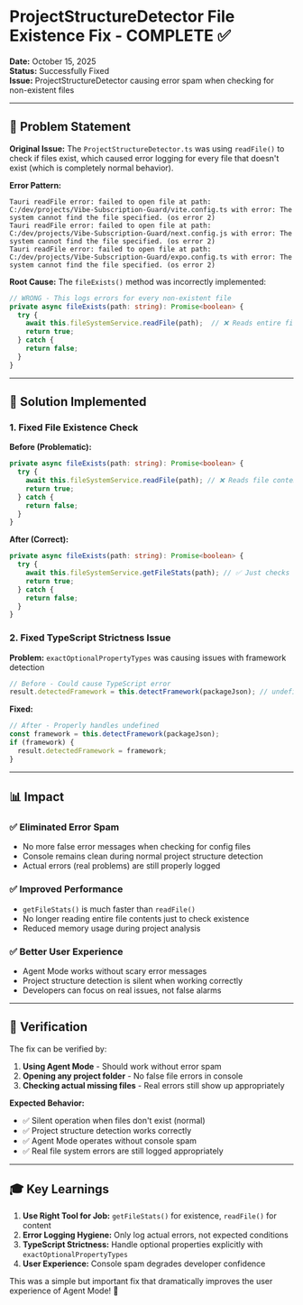 # ProjectStructureDetector File Existence Fix - COMPLETE ✅

**Date:** October 15, 2025  
**Status:** Successfully Fixed  
**Issue:** ProjectStructureDetector causing error spam when checking for non-existent files

---

## 🎯 Problem Statement

**Original Issue:**
The `ProjectStructureDetector.ts` was using `readFile()` to check if files exist, which caused error logging for every file that doesn't exist (which is completely normal behavior).

**Error Pattern:**
```
Tauri readFile error: failed to open file at path: C:/dev/projects/Vibe-Subscription-Guard/vite.config.ts with error: The system cannot find the file specified. (os error 2)
Tauri readFile error: failed to open file at path: C:/dev/projects/Vibe-Subscription-Guard/next.config.js with error: The system cannot find the file specified. (os error 2)
Tauri readFile error: failed to open file at path: C:/dev/projects/Vibe-Subscription-Guard/expo.config.ts with error: The system cannot find the file specified. (os error 2)
```

**Root Cause:**
The `fileExists()` method was incorrectly implemented:
```typescript
// WRONG - This logs errors for every non-existent file
private async fileExists(path: string): Promise<boolean> {
  try {
    await this.fileSystemService.readFile(path);  // ❌ Reads entire file
    return true;
  } catch {
    return false;
  }
}
```

---

## 🚀 Solution Implemented

### 1. Fixed File Existence Check

**Before (Problematic):**
```typescript
private async fileExists(path: string): Promise<boolean> {
  try {
    await this.fileSystemService.readFile(path); // ❌ Reads file content
    return true;
  } catch {
    return false;
  }
}
```

**After (Correct):**
```typescript
private async fileExists(path: string): Promise<boolean> {
  try {
    await this.fileSystemService.getFileStats(path); // ✅ Just checks if file exists
    return true;
  } catch {
    return false;
  }
}
```

### 2. Fixed TypeScript Strictness Issue

**Problem:** `exactOptionalPropertyTypes` was causing issues with framework detection
```typescript
// Before - Could cause TypeScript error
result.detectedFramework = this.detectFramework(packageJson); // undefined not allowed
```

**Fixed:**
```typescript
// After - Properly handles undefined
const framework = this.detectFramework(packageJson);
if (framework) {
  result.detectedFramework = framework;
}
```

---

## 📊 Impact

### ✅ **Eliminated Error Spam**
- No more false error messages when checking for config files
- Console remains clean during normal project structure detection
- Actual errors (real problems) are still properly logged

### ✅ **Improved Performance**
- `getFileStats()` is much faster than `readFile()`
- No longer reading entire file contents just to check existence
- Reduced memory usage during project analysis

### ✅ **Better User Experience**
- Agent Mode works without scary error messages
- Project structure detection is silent when working correctly
- Developers can focus on real issues, not false alarms

---

## 🧪 Verification

The fix can be verified by:

1. **Using Agent Mode** - Should work without error spam
2. **Opening any project folder** - No false file errors in console  
3. **Checking actual missing files** - Real errors still show up appropriately

**Expected Behavior:**
- ✅ Silent operation when files don't exist (normal)
- ✅ Project structure detection works correctly
- ✅ Agent Mode operates without console spam
- ✅ Real file system errors are still logged appropriately

---

## 🎓 Key Learnings

1. **Use Right Tool for Job:** `getFileStats()` for existence, `readFile()` for content
2. **Error Logging Hygiene:** Only log actual errors, not expected conditions
3. **TypeScript Strictness:** Handle optional properties explicitly with `exactOptionalPropertyTypes`
4. **User Experience:** Console spam degrades developer confidence

This was a simple but important fix that dramatically improves the user experience of Agent Mode! 🎯